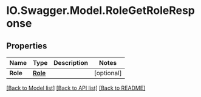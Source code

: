 # IO.Swagger.Model.RoleGetRoleResponse
## Properties

Name | Type | Description | Notes
------------ | ------------- | ------------- | -------------
**Role** | [**Role**](Role.md) |  | [optional] 

[[Back to Model list]](../README.md#documentation-for-models) [[Back to API list]](../README.md#documentation-for-api-endpoints) [[Back to README]](../README.md)

